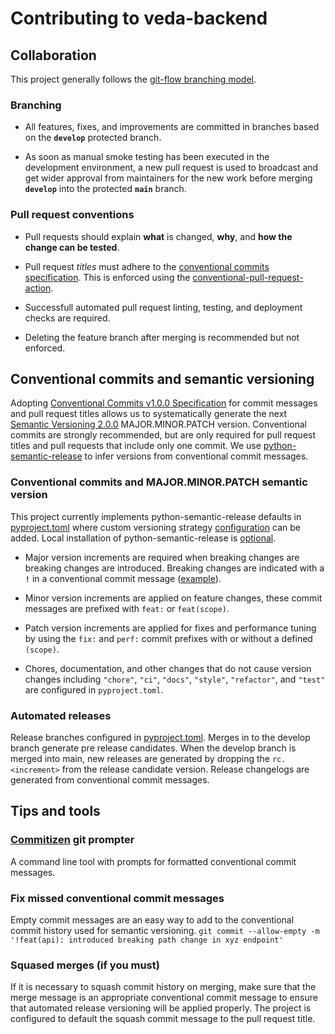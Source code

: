 # Contributing to veda-backend

## Collaboration

This project generally follows the [git-flow branching model](https://nvie.com/posts/a-successful-git-branching-model/).

### Branching

- All features, fixes, and improvements are committed in branches based on the **`develop`** protected branch.

- As soon as manual smoke testing has been executed in the development environment, a new pull request is used to broadcast and get wider approval from maintainers for the new work before merging **`develop`** into the protected **`main`** branch.

### Pull request conventions

- Pull requests should explain **what** is changed, **why**, and **how the change can be tested**.
  
- Pull request *titles* must adhere to the [conventional commits specification]([#conventional-commits](https://www.conventionalcommits.org/en/v1.0.0/)). This is enforced using the  [conventional-pull-request-action](https://github.com/CondeNast/conventional-pull-request-action).  

- Successfull automated pull request linting, testing, and deployment checks are required.

- Deleting the feature branch after merging is recommended but not enforced.


## Conventional commits and semantic versioning

Adopting [Conventional Commits v1.0.0 Specification](https://www.conventionalcommits.org/en/v1.0.0/) for commit messages and pull request titles allows us to systematically generate the next [Semantic Versioning 2.0.0](https://semver.org/#semantic-versioning-200) MAJOR.MINOR.PATCH version. Conventional commits are strongly recommended, but are only required for pull request titles and pull requests that include only one commit. We use [python-semantic-release](https://github.com/python-semantic-release/python-semantic-release) to infer versions from conventional commit messages.

### Conventional commits and MAJOR.MINOR.PATCH semantic version

This project currently implements python-semantic-release defaults in [pyproject.toml](pyproject.toml) where custom versioning strategy [configuration](https://python-semantic-release.readthedocs.io/en/latest/configuration.html) can be added. Local installation of python-semantic-release is [optional](https://python-semantic-release.readthedocs.io/en/latest/#installation).

- Major version increments are required when breaking changes are breaking changes are introduced. Breaking changes are indicated with a **`!`** in a conventional commit message ([example](https://www.conventionalcommits.org/en/v1.0.0/#commit-message-with--to-draw-attention-to-breaking-change)).

- Minor version increments are applied on feature changes, these commit messages are prefixed with `feat:` or `feat(scope)`.

- Patch version increments are applied for fixes and performance tuning by using the `fix:` and `perf:` commit prefixes with or without a defined `(scope)`.

- Chores, documentation, and other changes that do not cause version changes including `"chore"`, `"ci"`, `"docs"`, `"style"`, `"refactor"`, and `"test"` are configured in `pyproject.toml`.

### Automated releases

Release branches configured in [pyproject.toml](pyproject.toml). Merges in to the develop branch generate pre release candidates. When the develop branch is merged into main, new releases are generated by dropping the `rc.<increment>` from the release candidate version. Release changelogs are generated from conventional commit messages.

## Tips and tools

### [Commitizen](https://github.com/commitizen/cz-cli) git prompter

A command line tool with prompts for formatted conventional commit messages.

### Fix missed conventional commit messages

Empty commit messages are an easy way to add to the conventional commit history used for semantic versioning. `git commit --allow-empty -m '!feat(api): introduced breaking path change in xyz endpoint'`

### Squased merges (if you must)

If it is necessary to squash commit history on merging, make sure that the merge message is an appropriate conventional commit message to ensure that automated release versioning will be applied properly. The project is configured to default the squash commit message to the pull request title.
